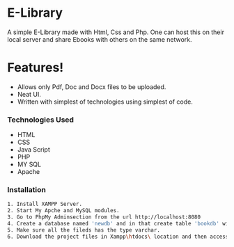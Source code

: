 # E-Library
A simple E-Library made with Html, Css and Php. One can host this on their local server and share Ebooks with others on the same network.

# Features!

- Allows only Pdf, Doc and Docx files to be uploaded.
- Neat UI.
- Written with simplest of technologies using simplest of code.
  
### Technologies Used

- HTML
- CSS
- Java Script
- PHP
- MY SQL
- Apache

### Installation

```sh
1. Install XAMPP Server.
2. Start My Apche and MySQL modules. 
3. Go to PhpMy Adminsection from the url http://localhost:8080
4. Create a database named 'newdb' and in that create table 'bookdb' with 7 fields: bookname, bookdesc, bookauthor, booklang, bookfile, uploadername, uploaderemail
5. Make sure all the fileds has the type varchar.
6. Download the project files in Xampp\htdocs\ location and then access the index.html file.
```



